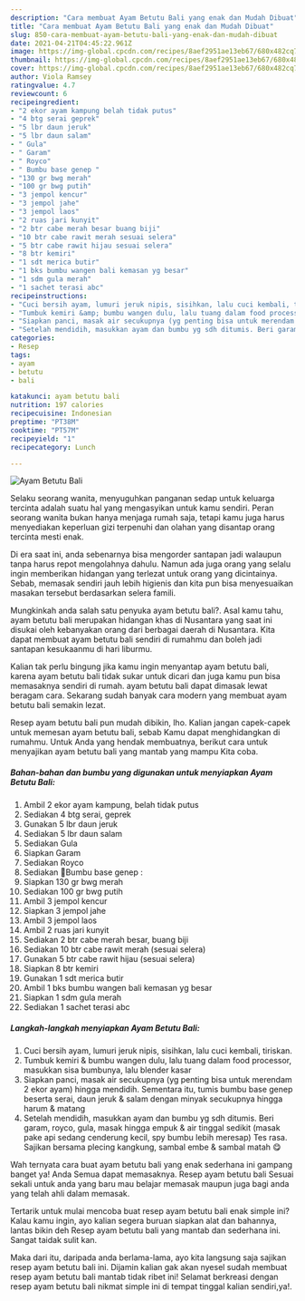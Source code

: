 ```yaml
---
description: "Cara membuat Ayam Betutu Bali yang enak dan Mudah Dibuat"
title: "Cara membuat Ayam Betutu Bali yang enak dan Mudah Dibuat"
slug: 850-cara-membuat-ayam-betutu-bali-yang-enak-dan-mudah-dibuat
date: 2021-04-21T04:45:22.961Z
image: https://img-global.cpcdn.com/recipes/8aef2951ae13eb67/680x482cq70/ayam-betutu-bali-foto-resep-utama.jpg
thumbnail: https://img-global.cpcdn.com/recipes/8aef2951ae13eb67/680x482cq70/ayam-betutu-bali-foto-resep-utama.jpg
cover: https://img-global.cpcdn.com/recipes/8aef2951ae13eb67/680x482cq70/ayam-betutu-bali-foto-resep-utama.jpg
author: Viola Ramsey
ratingvalue: 4.7
reviewcount: 6
recipeingredient:
- "2 ekor ayam kampung belah tidak putus"
- "4 btg serai geprek"
- "5 lbr daun jeruk"
- "5 lbr daun salam"
- " Gula"
- " Garam"
- " Royco"
- " Bumbu base genep "
- "130 gr bwg merah"
- "100 gr bwg putih"
- "3 jempol kencur"
- "3 jempol jahe"
- "3 jempol laos"
- "2 ruas jari kunyit"
- "2 btr cabe merah besar buang biji"
- "10 btr cabe rawit merah sesuai selera"
- "5 btr cabe rawit hijau sesuai selera"
- "8 btr kemiri"
- "1 sdt merica butir"
- "1 bks bumbu wangen bali kemasan yg besar"
- "1 sdm gula merah"
- "1 sachet terasi abc"
recipeinstructions:
- "Cuci bersih ayam, lumuri jeruk nipis, sisihkan, lalu cuci kembali, tiriskan."
- "Tumbuk kemiri &amp; bumbu wangen dulu, lalu tuang dalam food processor, masukkan sisa bumbunya, lalu blender kasar"
- "Siapkan panci, masak air secukupnya (yg penting bisa untuk merendam 2 ekor ayam) hingga mendidih. Sementara itu, tumis bumbu base genep beserta serai, daun jeruk &amp; salam dengan minyak secukupnya hingga harum &amp; matang"
- "Setelah mendidih, masukkan ayam dan bumbu yg sdh ditumis. Beri garam, royco, gula, masak hingga empuk &amp; air tinggal sedikit (masak pake api sedang cenderung kecil, spy bumbu lebih meresap) Tes rasa. Sajikan bersama plecing kangkung, sambal embe &amp; sambal matah 😋"
categories:
- Resep
tags:
- ayam
- betutu
- bali

katakunci: ayam betutu bali 
nutrition: 197 calories
recipecuisine: Indonesian
preptime: "PT38M"
cooktime: "PT57M"
recipeyield: "1"
recipecategory: Lunch

---
```



![Ayam Betutu Bali](https://img-global.cpcdn.com/recipes/8aef2951ae13eb67/680x482cq70/ayam-betutu-bali-foto-resep-utama.jpg)

Selaku seorang wanita, menyuguhkan panganan sedap untuk keluarga tercinta adalah suatu hal yang mengasyikan untuk kamu sendiri. Peran seorang  wanita bukan hanya menjaga rumah saja, tetapi kamu juga harus menyediakan keperluan gizi terpenuhi dan olahan yang disantap orang tercinta mesti enak.

Di era  saat ini, anda sebenarnya bisa mengorder santapan jadi walaupun tanpa harus repot mengolahnya dahulu. Namun ada juga orang yang selalu ingin memberikan hidangan yang terlezat untuk orang yang dicintainya. Sebab, memasak sendiri jauh lebih higienis dan kita pun bisa menyesuaikan masakan tersebut berdasarkan selera famili. 



Mungkinkah anda salah satu penyuka ayam betutu bali?. Asal kamu tahu, ayam betutu bali merupakan hidangan khas di Nusantara yang saat ini disukai oleh kebanyakan orang dari berbagai daerah di Nusantara. Kita dapat membuat ayam betutu bali sendiri di rumahmu dan boleh jadi santapan kesukaanmu di hari liburmu.

Kalian tak perlu bingung jika kamu ingin menyantap ayam betutu bali, karena ayam betutu bali tidak sukar untuk dicari dan juga kamu pun bisa memasaknya sendiri di rumah. ayam betutu bali dapat dimasak lewat beragam cara. Sekarang sudah banyak cara modern yang membuat ayam betutu bali semakin lezat.

Resep ayam betutu bali pun mudah dibikin, lho. Kalian jangan capek-capek untuk memesan ayam betutu bali, sebab Kamu dapat menghidangkan di rumahmu. Untuk Anda yang hendak membuatnya, berikut cara untuk menyajikan ayam betutu bali yang mantab yang mampu Kita coba.

<!--inarticleads1-->

##### Bahan-bahan dan bumbu yang digunakan untuk menyiapkan Ayam Betutu Bali:

1. Ambil 2 ekor ayam kampung, belah tidak putus
1. Sediakan 4 btg serai, geprek
1. Gunakan 5 lbr daun jeruk
1. Sediakan 5 lbr daun salam
1. Sediakan  Gula
1. Siapkan  Garam
1. Sediakan  Royco
1. Sediakan  🌸Bumbu base genep :
1. Siapkan 130 gr bwg merah
1. Sediakan 100 gr bwg putih
1. Ambil 3 jempol kencur
1. Siapkan 3 jempol jahe
1. Ambil 3 jempol laos
1. Ambil 2 ruas jari kunyit
1. Sediakan 2 btr cabe merah besar, buang biji
1. Sediakan 10 btr cabe rawit merah (sesuai selera)
1. Gunakan 5 btr cabe rawit hijau (sesuai selera)
1. Siapkan 8 btr kemiri
1. Gunakan 1 sdt merica butir
1. Ambil 1 bks bumbu wangen bali kemasan yg besar
1. Siapkan 1 sdm gula merah
1. Sediakan 1 sachet terasi abc




<!--inarticleads2-->

##### Langkah-langkah menyiapkan Ayam Betutu Bali:

1. Cuci bersih ayam, lumuri jeruk nipis, sisihkan, lalu cuci kembali, tiriskan.
1. Tumbuk kemiri &amp; bumbu wangen dulu, lalu tuang dalam food processor, masukkan sisa bumbunya, lalu blender kasar
1. Siapkan panci, masak air secukupnya (yg penting bisa untuk merendam 2 ekor ayam) hingga mendidih. Sementara itu, tumis bumbu base genep beserta serai, daun jeruk &amp; salam dengan minyak secukupnya hingga harum &amp; matang
1. Setelah mendidih, masukkan ayam dan bumbu yg sdh ditumis. Beri garam, royco, gula, masak hingga empuk &amp; air tinggal sedikit (masak pake api sedang cenderung kecil, spy bumbu lebih meresap) Tes rasa. Sajikan bersama plecing kangkung, sambal embe &amp; sambal matah 😋




Wah ternyata cara buat ayam betutu bali yang enak sederhana ini gampang banget ya! Anda Semua dapat memasaknya. Resep ayam betutu bali Sesuai sekali untuk anda yang baru mau belajar memasak maupun juga bagi anda yang telah ahli dalam memasak.

Tertarik untuk mulai mencoba buat resep ayam betutu bali enak simple ini? Kalau kamu ingin, ayo kalian segera buruan siapkan alat dan bahannya, lantas bikin deh Resep ayam betutu bali yang mantab dan sederhana ini. Sangat taidak sulit kan. 

Maka dari itu, daripada anda berlama-lama, ayo kita langsung saja sajikan resep ayam betutu bali ini. Dijamin kalian gak akan nyesel sudah membuat resep ayam betutu bali mantab tidak ribet ini! Selamat berkreasi dengan resep ayam betutu bali nikmat simple ini di tempat tinggal kalian sendiri,ya!.

